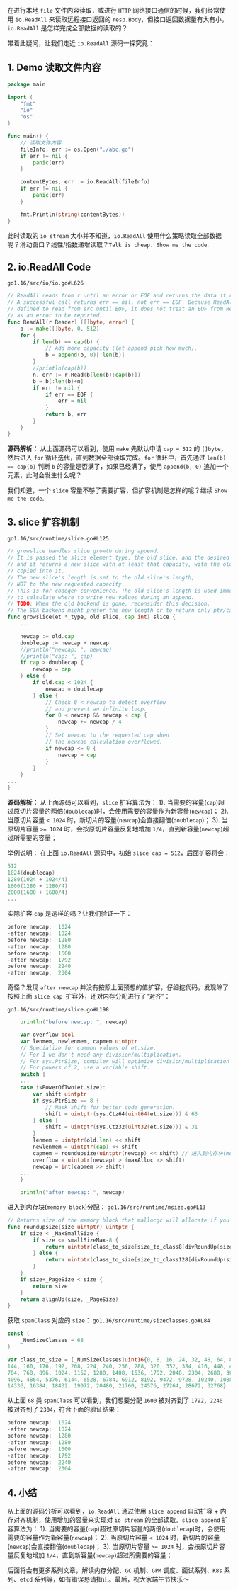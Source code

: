 在进行本地 `file` 文件内容读取，或进行 `HTTP` 网络接口通信的时候，我们经常使用 `io.ReadAll` 来读取远程接口返回的 `resp.Body`，但接口返回数据量有大有小，`io.ReadAll` 是怎样完成全部数据的读取的？

带着此疑问，让我们走近 `io.ReadAll` 源码一探究竟：

## 1. Demo 读取文件内容
```go
package main

import (
	"fmt"
	"io"
	"os"
)

func main() {
	// 读取文件内容
	fileInfo, err := os.Open("./abc.go")
	if err != nil {
		panic(err)
	}

	contentBytes, err := io.ReadAll(fileInfo)
	if err != nil {
		panic(err)
	}

	fmt.Println(string(contentBytes))
}
```

此时读取的 `io stream` 大小并不知道，`io.ReadAll` 使用什么策略读取全部数据呢？滑动窗口？线性/指数递增读取？`Talk is cheap. Show me the code`.

## 2. io.ReadAll Code
`go1.16/src/io/io.go#L626`
```go
// ReadAll reads from r until an error or EOF and returns the data it read.
// A successful call returns err == nil, not err == EOF. Because ReadAll is
// defined to read from src until EOF, it does not treat an EOF from Read
// as an error to be reported.
func ReadAll(r Reader) ([]byte, error) {
	b := make([]byte, 0, 512)
	for {
		if len(b) == cap(b) {
			// Add more capacity (let append pick how much).
			b = append(b, 0)[:len(b)]
		}
		//println(cap(b))
		n, err := r.Read(b[len(b):cap(b)])
		b = b[:len(b)+n]
		if err != nil {
			if err == EOF {
				err = nil
			}
			return b, err
		}
	}
}
```
**源码解析：**
从上面源码可以看到，使用 `make` 先默认申请 `cap = 512` 的 `[]byte`，然后进入 `for` 循环迭代，直到数据全部读取完成。`for` 循环中，首先通过 `len(b) == cap(b)` 判断 `b` 的容量是否满了，如果已经满了，使用 `append(b, 0)` 追加一个元素，此时会发生什么呢？

我们知道，一个 `slice` 容量不够了需要扩容，但扩容机制是怎样的呢？继续 `Show me the code`.

## 3. slice 扩容机制
`go1.16/src/runtime/slice.go#L125`
```go
// growslice handles slice growth during append.
// It is passed the slice element type, the old slice, and the desired new minimum capacity,
// and it returns a new slice with at least that capacity, with the old data
// copied into it.
// The new slice's length is set to the old slice's length,
// NOT to the new requested capacity.
// This is for codegen convenience. The old slice's length is used immediately
// to calculate where to write new values during an append.
// TODO: When the old backend is gone, reconsider this decision.
// The SSA backend might prefer the new length or to return only ptr/cap and save stack space.
func growslice(et *_type, old slice, cap int) slice {
	...

	newcap := old.cap
	doublecap := newcap + newcap
	//println("newcap: ", newcap)
	//println("cap: ", cap)
	if cap > doublecap {
		newcap = cap
	} else {
		if old.cap < 1024 {
			newcap = doublecap
		} else {
			// Check 0 < newcap to detect overflow
			// and prevent an infinite loop.
			for 0 < newcap && newcap < cap {
				newcap += newcap / 4
			}
			// Set newcap to the requested cap when
			// the newcap calculation overflowed.
			if newcap <= 0 {
				newcap = cap
			}
		}
	}
...
}
```
**源码解析：**
从上面源码可以看到，`slice` 扩容算法为：
1). 当需要的容量(`cap`)超过原切片容量的两倍(`doublecap`)时，会使用需要的容量作为新容量(`newcap`)；
2). 当原切片容量 `< 1024` 时，新切片的容量(`newcap`)会直接翻倍(`doublecap`)；
3). 当原切片容量 `>= 1024` 时，会按原切片容量反复地增加 `1/4`，直到新容量(`newcap`)超过所需要的容量；

举例说明：
在上面 `io.ReadAll` 源码中，初始 `slice cap = 512`，后面扩容将会：
```go
512
1024(doublecap)
1280(1024 + 1024/4)
1600(1280 + 1280/4)
2000(1600 + 1600/4)
...
```

实际扩容 `cap` 是这样的吗？让我们验证一下：
```go
before newcap:  1024
-after newcap:  1024
before newcap:  1280
-after newcap:  1280
before newcap:  1600
-after newcap:  1792
before newcap:  2240
-after newcap:  2304
```
奇怪？发现 `after newcap` 并没有按照上面预想的值扩容，仔细挖代码，发现除了按照上面 `slice cap `扩容外，还对内存分配进行了“对齐”：

`go1.16/src/runtime/slice.go#L198`
```go
    println("before newcap: ", newcap)

	var overflow bool
	var lenmem, newlenmem, capmem uintptr
	// Specialize for common values of et.size.
	// For 1 we don't need any division/multiplication.
	// For sys.PtrSize, compiler will optimize division/multiplication into a shift by a constant.
	// For powers of 2, use a variable shift.
	switch {
	...
	case isPowerOfTwo(et.size):
		var shift uintptr
		if sys.PtrSize == 8 {
			// Mask shift for better code generation.
			shift = uintptr(sys.Ctz64(uint64(et.size))) & 63
		} else {
			shift = uintptr(sys.Ctz32(uint32(et.size))) & 31
		}
		lenmem = uintptr(old.len) << shift
		newlenmem = uintptr(cap) << shift
		capmem = roundupsize(uintptr(newcap) << shift) // 进入到内存块(memory block)分配
		overflow = uintptr(newcap) > (maxAlloc >> shift)
		newcap = int(capmem >> shift)
	...
	}

	println("after newcap: ", newcap)
```


进入到内存块(`memory block`)分配：
`go1.16/src/runtime/msize.go#L13`
```go
// Returns size of the memory block that mallocgc will allocate if you ask for the size.
func roundupsize(size uintptr) uintptr {
	if size < _MaxSmallSize {
		if size <= smallSizeMax-8 {
			return uintptr(class_to_size[size_to_class8[divRoundUp(size, smallSizeDiv)]])
		} else {
			return uintptr(class_to_size[size_to_class128[divRoundUp(size-smallSizeMax, largeSizeDiv)]])
		}
	}
	if size+_PageSize < size {
		return size
	}
	return alignUp(size, _PageSize)
}
```

获取 `spanClass` 对应的 `size`：
`go1.16/src/runtime/sizeclasses.go#L84`
```go
const (
	_NumSizeClasses = 68
)

var class_to_size = [_NumSizeClasses]uint16{0, 8, 16, 24, 32, 48, 64, 80, 96, 112, 128, 
144, 160, 176, 192, 208, 224, 240, 256, 288, 320, 352, 384, 416, 448, 480, 512, 576, 640, 
704, 768, 896, 1024, 1152, 1280, 1408, 1536, 1792, 2048, 2304, 2688, 3072, 3200, 3456, 
4096, 4864, 5376, 6144, 6528, 6784, 6912, 8192, 9472, 9728, 10240, 10880, 12288, 13568, 
14336, 16384, 18432, 19072, 20480, 21760, 24576, 27264, 28672, 32768}
```

从上面 `68` 类 `spanClass` 可以看到，我们想要分配 `1600` 被对齐到了 `1792`，`2240` 被对齐到了 `2304`，符合下面的验证结果：
```go
before newcap:  1024
-after newcap:  1024
before newcap:  1280
-after newcap:  1280
before newcap:  1600
-after newcap:  1792
before newcap:  2240
-after newcap:  2304
```

## 4. 小结
从上面的源码分析可以看到，`io.ReadAll` 通过使用 `slice append` 自动扩容 + 内存对齐机制，使用增加的容量来实现对 `io stream` 的全部读取。`slice append` 扩容算法为：
1). 当需要的容量(`cap`)超过原切片容量的两倍(`doublecap`)时，会使用需要的容量作为新容量(`newcap`)；
2). 当原切片容量 `< 1024` 时，新切片的容量(`newcap`)会直接翻倍(`doublecap`)；
3). 当原切片容量 `>= 1024` 时，会按原切片容量反复地增加 `1/4`，直到新容量(`newcap`)超过所需要的容量；

后面将会有更多系列文章，解读内存分配、`GC` 机制、`GPM` 调度、面试系列、`K8s` 系列、`etcd` 系列等，如有错误恳请指正。最后，祝大家端午节快乐～
